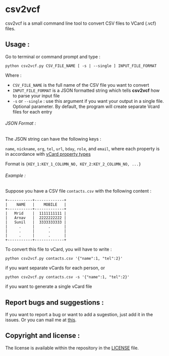 # csv2vcf
csv2vcf is a small command line tool to convert CSV files to VCard (.vcf) files.

## Usage :

Go to terminal or command prompt and type :

```
python csv2vcf.py CSV_FILE_NAME [ -s | --single ] INPUT_FILE_FORMAT
```

Where :

- `CSV_FILE_NAME` is the full name of the CSV file you want to convert
- `INPUT_FILE_FORMAT` is a JSON formatted string which tells **csv2vcf** how to parse your input file
- `-s` or `--single` : use this argument if you want your output in a single file. Optional parameter. By default, the program will create separate Vcard files for each entry



###### JSON Format :

The JSON string can have the following keys :

`name`, `nickname`, `org`, `tel`, `url`, `bday`, `role`, and `email`, where each property is in accordance with [vCard property types](https://en.wikipedia.org/wiki/VCard)

Format is `{KEY_1:KEY_1_COLUMN_NO, KEY_2:KEY_2_COLUMN_NO, ...}`


###### Example :

Suppose you have a CSV file `contacts.csv` with the following content :

```
+-----------+-------------+
|    NAME   |    MOBILE   |
+-----------+-------------+
|   Mrid    |  1111111111 |
|   Arnav   |  2222222222 |
|   Sunil   |  3333333333 |
|     .     |      .      |
|     .     |      .      |
|     .     |      .      |
+-----------+-------------+
```

To convert this file to vCard, you will have to write :

`python csv2vcf.py contacts.csv '{"name":1, "tel":2}'`

if you want separate vCards for each person, or

`python csv2vcf.py contacts.csv -s '{"name":1, "tel":2}'`

if you want to generate a single vCard file


## Report bugs and suggestions :
If you want to report a bug or want to add a sugestion, just add it in the issues. Or you can mail me at [this](mailto:mridul.ahuja@gmail.com).


## Copyright and license :

The license is available within the repository in the [LICENSE](https://github.com/mridah/csv2vcf/blob/master/LICENSE.md) file.
